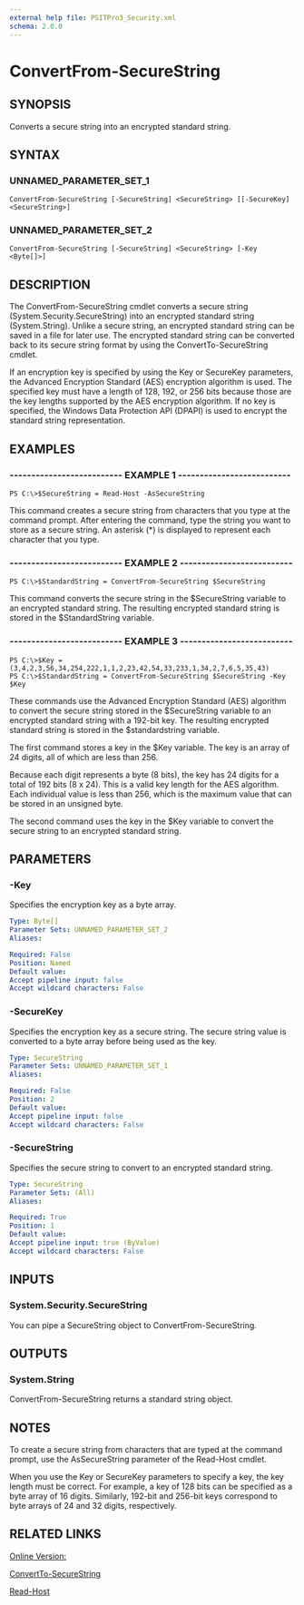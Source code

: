 ```yaml
---
external help file: PSITPro3_Security.xml
schema: 2.0.0
---
```


# ConvertFrom-SecureString
## SYNOPSIS
Converts a secure string into an encrypted standard string.

## SYNTAX

### UNNAMED_PARAMETER_SET_1
```
ConvertFrom-SecureString [-SecureString] <SecureString> [[-SecureKey] <SecureString>]
```

### UNNAMED_PARAMETER_SET_2
```
ConvertFrom-SecureString [-SecureString] <SecureString> [-Key <Byte[]>]
```

## DESCRIPTION
The ConvertFrom-SecureString cmdlet converts a secure string \(System.Security.SecureString\) into an encrypted standard string \(System.String\).
Unlike a secure string, an encrypted standard string can be saved in a file for later use.
The encrypted standard string can be converted back to its secure string format by using the ConvertTo-SecureString cmdlet.

If an encryption key is specified by using the Key or SecureKey parameters, the Advanced Encryption Standard \(AES\) encryption algorithm is used.
The specified key must have a length of 128, 192, or 256 bits because those are the key lengths supported by the AES encryption algorithm.
If no key is specified, the Windows Data Protection API \(DPAPI\) is used to encrypt the standard string representation.

## EXAMPLES

### -------------------------- EXAMPLE 1 --------------------------
```
PS C:\>$SecureString = Read-Host -AsSecureString
```

This command creates a secure string from characters that you type at the command prompt.
After entering the command, type the string you want to store as a secure string.
An asterisk \(*\) is displayed to represent each character that you type.

### -------------------------- EXAMPLE 2 --------------------------
```
PS C:\>$StandardString = ConvertFrom-SecureString $SecureString
```

This command converts the secure string in the $SecureString variable to an encrypted standard string.
The resulting encrypted standard string is stored in the $StandardString variable.

### -------------------------- EXAMPLE 3 --------------------------
```
PS C:\>$Key = (3,4,2,3,56,34,254,222,1,1,2,23,42,54,33,233,1,34,2,7,6,5,35,43)
PS C:\>$StandardString = ConvertFrom-SecureString $SecureString -Key $Key
```

These commands use the Advanced Encryption Standard \(AES\) algorithm to convert the secure string stored in the $SecureString variable to an encrypted standard string with a 192-bit key.
The resulting encrypted standard string is stored in the $standardstring variable.

The first command stores a key in the $Key variable.
The key is an array of 24 digits, all of which are less than 256.

Because each digit represents a byte \(8 bits\), the key has 24 digits for a total of 192 bits \(8 x 24\).
This is a valid key length for the AES algorithm.
Each individual value is less than 256, which is the maximum value that can be stored in an unsigned byte.

The second command uses the key in the $Key variable to convert the secure string to an encrypted standard string.

## PARAMETERS

### -Key
Specifies the encryption key as a byte array.

```yaml
Type: Byte[]
Parameter Sets: UNNAMED_PARAMETER_SET_2
Aliases: 

Required: False
Position: Named
Default value: 
Accept pipeline input: false
Accept wildcard characters: False
```

### -SecureKey
Specifies the encryption key as a secure string.
The secure string value is converted to a byte array before being used as the key.

```yaml
Type: SecureString
Parameter Sets: UNNAMED_PARAMETER_SET_1
Aliases: 

Required: False
Position: 2
Default value: 
Accept pipeline input: false
Accept wildcard characters: False
```

### -SecureString
Specifies the secure string to convert to an encrypted standard string.

```yaml
Type: SecureString
Parameter Sets: (All)
Aliases: 

Required: True
Position: 1
Default value: 
Accept pipeline input: true (ByValue)
Accept wildcard characters: False
```

## INPUTS

### System.Security.SecureString
You can pipe a SecureString object to ConvertFrom-SecureString.

## OUTPUTS

### System.String
ConvertFrom-SecureString returns a standard string object.

## NOTES
To create a secure string from characters that are typed at the command prompt, use the AsSecureString parameter of the Read-Host cmdlet.

When you use the Key or SecureKey parameters to specify a key, the key length must be correct.
For example, a key of 128 bits can be specified as a byte array of 16 digits.
Similarly, 192-bit and 256-bit keys correspond to byte arrays of 24 and 32 digits, respectively.

## RELATED LINKS

[Online Version:](http://go.microsoft.com/fwlink/?LinkID=113287)

[ConvertTo-SecureString](d3b995c9-722c-4ca3-b4f0-a8b44f373fac)

[Read-Host](00000000-0000-0000-0000-000000000000)


